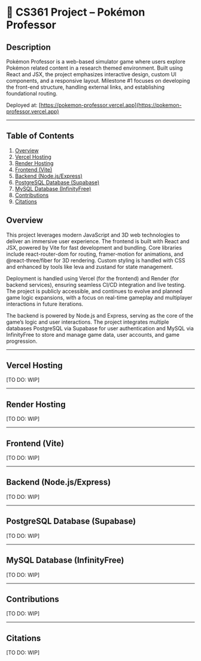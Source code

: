 # 📘 CS361 Project – Pokémon Professor

## Description

Pokémon Professor is a web-based simulator game where users explore Pokémon related content in a research themed environment. Built using React and JSX, the project emphasizes interactive design, custom UI components, and a responsive layout. Milestone #1 focuses on developing the front-end structure, handling external links, and establishing foundational routing.

Deployed at: [https://pokemon-professor.vercel.app](https://pokemon-professor.vercel.app)

---

## Table of Contents

 1. [Overview](#overview)
 2. [Vercel Hosting](#vercel-hosting)
 3. [Render Hosting](#render-hosting)
 4. [Frontend (Vite)](#frontend-vite)
 5. [Backend (Node.js/Express)](#backend-nodejsexpress)
 6. [PostgreSQL Database (Supabase)](#postgresql-database-supabase)
 7. [MySQL Database (InfinityFree)](#mysql-database-infinityfree)
 8. [Contributions](#contributions)
 9. [Citations](#citations)

## Overview

This project leverages modern JavaScript and 3D web technologies to deliver an immersive user experience. The frontend is built with React and JSX, powered by Vite for fast development and bundling. Core libraries include react-router-dom for routing, framer-motion for animations, and @react-three/fiber for 3D rendering. Custom styling is handled with CSS and enhanced by tools like leva and zustand for state management.

Deployment is handled using Vercel (for the frontend) and Render (for backend services), ensuring seamless CI/CD integration and live testing. The project is publicly accessible, and continues to evolve and planned game logic expansions, with a focus on real-time gameplay and multiplayer interactions in future iterations.

The backend is powered by Node.js and Express, serving as the core of the game’s logic and user interactions. The project integrates multiple databases PostgreSQL via Supabase for user authentication and MySQL via InfinityFree to store and manage game data, user accounts, and game progression.

---

## Vercel Hosting

[TO DO: WIP]

---

## Render Hosting

[TO DO: WIP]

---

## Frontend (Vite)

[TO DO: WIP]

---

## Backend (Node.js/Express)

[TO DO: WIP]

---

## PostgreSQL Database (Supabase)

[TO DO: WIP]

---

## MySQL Database (InfinityFree)

[TO DO: WIP]

---

## Contributions

[TO DO: WIP]

---

## Citations

[TO DO: WIP]

